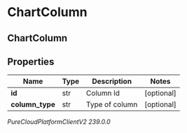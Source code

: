 # ChartColumn

## ChartColumn

## Properties

|Name | Type | Description | Notes|
|------------ | ------------- | ------------- | -------------|
| **id** | str | Column Id | [optional] |
| **column_type** | str | Type of column | [optional] |



_PureCloudPlatformClientV2 239.0.0_
